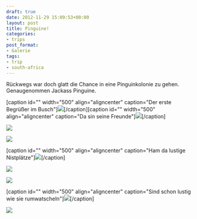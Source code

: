 ```yaml
---
draft: true
date: 2012-11-29 15:09:53+00:00
layout: post
title: Pinguine!
categories:
- trips
post_format:
- Galerie
tags:
- trip
- south-africa
---
```


Rückwegs war doch glatt die Chance in eine Pinguinkolonie zu gehen. Genaugenommen Jackass Pinguine.




[caption id="" width="500" align="aligncenter" caption="Der erste Begrüßer im Busch"][![](http://clemi.ag3r.at/wp-content/uploads/2012/11/wpid-Photo-29.11.2012-1605.jpg)](http://http://clemi.ag3r.at/wp-content/uploads/2012/11/wpid-Photo-29.11.2012-1605.jpg)[/caption][caption id="" width="500" align="aligncenter" caption="Da sin seine Freunde"][![](http://clemi.ag3r.at/wp-content/uploads/2012/11/wpid-Photo-29.11.2012-16051.jpg)](http://clemi.ag3r.at/wp-content/uploads/2012/11/wpid-Photo-29.11.2012-16051.jpg)[/caption]

<!-- more -->



[![](http://clemi.ag3r.at/wp-content/uploads/2012/11/wpid-Photo-29.11.2012-1608.jpg)](http://clemi.ag3r.at/wp-content/uploads/2012/11/wpid-Photo-29.11.2012-1608.jpg)




[![](http://clemi.ag3r.at/wp-content/uploads/2012/11/wpid-Photo-29.11.2012-1612.jpg)](http://clemi.ag3r.at/wp-content/uploads/2012/11/wpid-Photo-29.11.2012-1612.jpg)




[caption id="" width="500" align="aligncenter" caption="Ham da lustige Nistplätze"][![](http://clemi.ag3r.at/wp-content/uploads/2012/11/wpid-Photo-29.11.2012-1607.jpg)](http://clemi.ag3r.at/wp-content/uploads/2012/11/wpid-Photo-29.11.2012-1607.jpg)[/caption]




[![](http://clemi.ag3r.at/wp-content/uploads/2012/11/wpid-Photo-29.11.2012-1611.jpg)](http://clemi.ag3r.at/wp-content/uploads/2012/11/wpid-Photo-29.11.2012-1611.jpg)




[![](http://clemi.ag3r.at/wp-content/uploads/2012/11/wpid-Photo-29.11.2012-16071.jpg)](http://http://clemi.ag3r.at/wp-content/uploads/2012/11/wpid-Photo-29.11.2012-16071.jpg)




[caption id="" width="500" align="aligncenter" caption="Sind schon lustig wie sie rumwatscheln"][![](http://clemi.ag3r.at/wp-content/uploads/2012/11/wpid-Photo-29.11.2012-1613.jpg)](http://clemi.ag3r.at/wp-content/uploads/2012/11/wpid-Photo-29.11.2012-1613.jpg)[/caption]




[![](http://clemi.ag3r.at/wp-content/uploads/2012/11/wpid-Photo-29.11.2012-16161.jpg)](http://clemi.ag3r.at/wp-content/uploads/2012/11/wpid-Photo-29.11.2012-16161.jpg)






